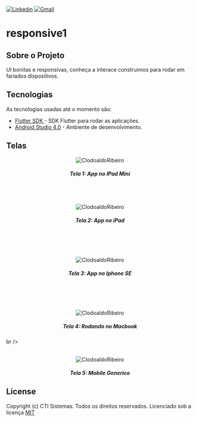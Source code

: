 
[![Linkedin](https://img.shields.io/badge/LinkedIn-blue?style=for-the-badge&logo=Linkedin)](https://www.linkedin.com/in/clodoaldo-ribeiro-2a3049a6/) [![Gmail](https://img.shields.io/badge/-Gmail-c14438?style=for-the-badge&logo=Gmail&logoColor=white&link=mailto:clodoribeiro38@gmail.com)](mailto:clodoribeiro38@gmail.com)

# responsive1
 
 ## Sobre o Projeto
  UI bonitas e responsivas, conheça a interace construimos para rodar em fariados dispositivos.
 
 
 ## Tecnologias
 As tecnologias usadas até o momento são:
 * [Flutter SDK ](https://flutter.dev/docs/get-started/install/windows) - SDK Flutter para rodar as aplicações.
 * [Android Studio 4.0](https://developer.android.com/studio) - Ambiente de desenvolvimento.

 ## Telas
 
 <p align="center">
<img src="https://github.com/ClodoaldoRibeiro/responsive1/blob/main/screenshots/ipad-mini.png" alt="ClodoaldoRibeiro"/>
<h5 align="center">Tela 1: App no IPad Mini</h5>
</p

<br /> 
<br /> 
<br /> 

<p align="center">
<img src="https://github.com/ClodoaldoRibeiro/responsive1/blob/main/screenshots/ipad.png" alt="ClodoaldoRibeiro"/>
<h5 align="center">Tela 2: App no iPad </h5>
</p>

<br /> 
<br /> 
<br /> 

<p align="center">
<img src="https://github.com/ClodoaldoRibeiro/responsive1/blob/main/screenshots/iphone-se.png" alt="ClodoaldoRibeiro"/>
<h5 align="center">Tela 3: App no Iphone SE </h5>
</p>

<br /> 
<br /> 
<br /> 

<p align="center">
<img src="https://github.com/ClodoaldoRibeiro/responsive1/blob/main/screenshots/mac.png" alt="ClodoaldoRibeiro"/>
<h5 align="center">Tela 4: Rodando no Macbook </h5>
</p>

br /> 
<br /> 
<br /> 

<p align="center">
<img src="https://github.com/ClodoaldoRibeiro/responsive1/blob/main/screenshots/mobile.png" alt="ClodoaldoRibeiro"/>
<h5 align="center">Tela 5: Mobile Generico</h5>
</p>




 ## License
 Copyright (c) CTI Sistemas. Todos os direitos reservados.
 Licenciado sob a licença [MIT](https://github.com/ClodoaldoRibeiro/chat_app/blob/master/LICENSE.md)
 
 
 <!-- MARKDOWN LINKS & IMAGES -->
 [contributors-shield]: https://img.shields.io/github/contributors/lucasbarrossantos/vagasonline.svg?style=flat-square
 [contributors-url]: https://github.com/lucasbarrossantos/vagasonline/graphs/contributors
 [linkedin-shield]: https://img.shields.io/badge/-LinkedIn-black.svg?style=flat-square&logo=linkedin&colorB=555
 [linkedin-url]: https://www.linkedin.com/in/clodoaldo-ribeiro-2a3049a6/
